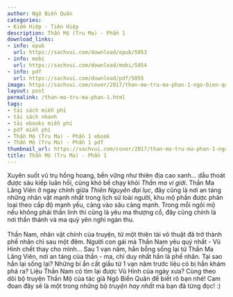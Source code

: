 ```yaml
---
author: Ngô Biển Quân
categories:
- Kiếm Hiệp - Tiên Hiệp
description: Thần Mộ (Tru Ma) - Phần 1
download_links:
- info: epub
  url: https://sachvui.com/download/epub/5053
- info: mobi
  url: https://sachvui.com/download/mobi/5054
- info: pdf
  url: https://sachvui.com/download/pdf/5055
image: https://sachvui.com/cover/2017/than-mo-tru-ma-phan-1-ngo-bien-quan.jpg
layout: post
permalink: /than-mo-tru-ma-phan-1.html
tags:
- tải sách miễn phí
- tải sách nhanh
- tải ebooks miễn phí
- pdf miễn phí
- Thần Mộ (Tru Ma) - Phần 1 ebook
- Thần Mộ (Tru Ma) - Phần 1 pdf
thumbnail_url: https://sachvui.com/cover/2017/than-mo-tru-ma-phan-1-ngo-bien-quan.jpg
title: Thần Mộ (Tru Ma) - Phần 1
---
```


 <div class="item-desc text-justify"> <p>Xuyên suốt vũ trụ hồng hoang, bền vững như thiên địa cao xanh... dẫu thoát được sáu kiếp luân hồi, cũng khó bề chạy khỏi <em>Thần ma vi giới</em>. Thần Ma Lăng Viên ở ngay chính giữa <em>Thiên Nguyên đại lục</em>, đây cũng là nơi an táng những nhân vật mạnh nhất trong lịch sử loài người, khu mộ phần được phân loại theo cấp độ mạnh yếu, càng vào sâu càng mạnh. Trong mỗi ngôi mộ nếu không phải thần linh thì cũng là yêu ma thượng cổ, đây cũng chính là nơi thần thánh và ma quỷ yên nghỉ ngàn thu.<br><br>Thần Nam, nhân vật chính của truyện, từ một thiên tài võ thuật đã trở thành phế nhân chỉ sau một đêm. Người con gái mà Thần Nam yêu quý nhất - Vũ Hinh chết thay cho mình... Sau 1 vạn năm, hắn bỗng sống lại từ Thần Ma Lăng Viên, nơi an táng của thần - ma, chỉ duy nhất hắn là phế nhân. Tại sao hắn lại sống lại? Những bí ẩn cất giấu từ 1 vạn năm trước liệu có bị hắn khám phá ra? Liệu Thần Nam có tìm lại được Vũ Hinh của ngày xưa? Cùng theo dõi bộ truyện Thần Mộ của tác giả Ngô Biển Quân để biết rõ bạn nhé! Cam đoan đây sẽ là một trong những bộ <em>truyện hay nhất</em> mà bạn đã từng đọc! :)</p> </div>